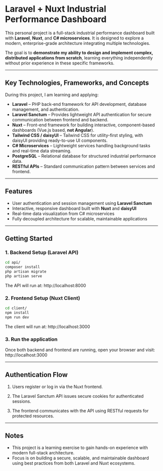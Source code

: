 # Laravel + Nuxt Industrial Performance Dashboard

This personal project is a full-stack industrial performance dashboard built with **Laravel**, **Nuxt**, and **C# microservices**. It is designed to explore a modern, enterprise-grade architecture integrating multiple technologies.  

The goal is to **demonstrate my ability to design and implement complex, distributed applications from scratch**, learning everything independently without prior experience in these specific frameworks.

---

## Key Technologies, Frameworks, and Concepts

During this project, I am learning and applying:

- **Laravel** – PHP back-end framework for API development, database management, and authentication.  
- **Laravel Sanctum** – Provides lightweight API authentication for secure communication between frontend and backend.  
- **Nuxt** – Front-end framework for building interactive, component-based dashboards (Vue.js based, **not Angular**).  
- **Tailwind CSS / daisyUI** – Tailwind CSS for utility-first styling, with daisyUI providing ready-to-use UI components.
- **C# Microservices** – Lightweight services handling background tasks and real-time data streaming.  
- **PostgreSQL** – Relational database for structured industrial performance data.  
- **RESTful APIs** – Standard communication pattern between services and frontend.  

---

## Features

- User authentication and session management using **Laravel Sanctum**  
- Interactive, responsive dashboard built with **Nuxt** and **daisyUI**  
- Real-time data visualization from C# microservices  
- Fully decoupled architecture for scalable, maintainable applications  

---

## Getting Started

### 1. Backend Setup (Laravel API)

```bash
cd api/
composer install
php artisan migrate
php artisan serve
```
The API will run at: http://localhost:8000

### 2. Frontend Setup (Nuxt Client)
```bash
cd client/
npm install
npm run dev
```
The client will run at: http://localhost:3000

### 3. Run the application
Once both backend and frontend are running, open your browser and visit: http://localhost:3000

---

## Authentication Flow

1. Users register or log in via the Nuxt frontend.

2. The Laravel Sanctum API issues secure cookies for authenticated sessions.

3. The frontend communicates with the API using RESTful requests for protected resources.

---

## Notes

- This project is a learning exercise to gain hands-on experience with modern full-stack architecture.
- Focus is on building a secure, scalable, and maintainable dashboard using best practices from both Laravel and Nuxt ecosystems.
